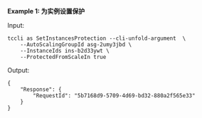 **Example 1: 为实例设置保护**



Input: 

```
tccli as SetInstancesProtection --cli-unfold-argument  \
    --AutoScalingGroupId asg-2umy3jbd \
    --InstanceIds ins-b2d33ywt \
    --ProtectedFromScaleIn true
```

Output: 
```
{
    "Response": {
        "RequestId": "5b7168d9-5709-4d69-bd32-880a2f565e33"
    }
}
```

